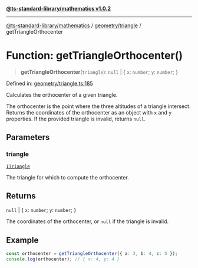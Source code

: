 [**@ts-standard-library/mathematics v1.0.2**](../../../README.md)

***

[@ts-standard-library/mathematics](../../../README.md) / [geometry/triangle](../README.md) / getTriangleOrthocenter

# Function: getTriangleOrthocenter()

> **getTriangleOrthocenter**(`triangle`): `null` \| \{ `x`: `number`; `y`: `number`; \}

Defined in: [geometry/triangle.ts:185](https://github.com/gabaudette/ts-stdlib/blob/4a412e6fb273dc9fcab54b84c05921f52dac4b3f/packages/mathematics/src/geometry/triangle.ts#L185)

Calculates the orthocenter of a given triangle.

The orthocenter is the point where the three altitudes of a triangle intersect.
Returns the coordinates of the orthocenter as an object with `x` and `y` properties.
If the provided triangle is invalid, returns `null`.

## Parameters

### triangle

[`ITriangle`](../interfaces/ITriangle.md)

The triangle for which to compute the orthocenter.

## Returns

`null` \| \{ `x`: `number`; `y`: `number`; \}

The coordinates of the orthocenter, or `null` if the triangle is invalid.

## Example

```typescript
const orthocenter = getTriangleOrthocenter({ a: 3, b: 4, c: 5 });
console.log(orthocenter); // { x: 4, y: 4 }
```
